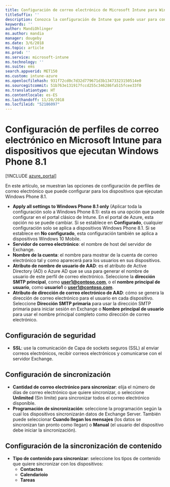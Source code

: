 ```yaml
---
title: Configuración de correo electrónico de Microsoft Intune para Windows Phone 8.1
titleSuffix: ''
description: Conozca la configuración de Intune que puede usar para configurar las conexiones de correo electrónico en dispositivos que ejecutan Windows Phone 8.1.
keywords: ''
author: MandiOhlinger
ms.author: mandia
manager: dougeby
ms.date: 3/6/2018
ms.topic: article
ms.prod: ''
ms.service: microsoft-intune
ms.technology: ''
ms.suite: ems
search.appverid: MET150
ms.custom: intune-azure
ms.openlocfilehash: 931f72cd0c7d32d779671d3b13473323150514e0
ms.sourcegitcommit: 51b763e131917fccd255c346286fa515fcee33f0
ms.translationtype: HT
ms.contentlocale: es-ES
ms.lasthandoff: 11/20/2018
ms.locfileid: "52186097"
---
```

# <a name="email-profile-settings-in-microsoft-intune-for-devices-running-windows-phone-81"></a>Configuración de perfiles de correo electrónico en Microsoft Intune para dispositivos que ejecutan Windows Phone 8.1

[!INCLUDE [azure_portal](./includes/azure_portal.md)]

En este artículo, se muestran las opciones de configuración de perfiles de correo electrónico que puede configurar para los dispositivos que ejecutan Windows Phone 8.1.


- **Apply all settings to Windows Phone 8.1 only** (Aplicar toda la configuración solo a Windows Phone 8.1): esta es una opción que puede configurar en el portal clásico de Intune. En el portal de Azure, esta opción no se puede cambiar. Si se establece en **Configurado**, cualquier configuración solo se aplica a dispositivos Windows Phone 8.1. Si se establece en **No configurado**, esta configuración también se aplica a dispositivos Windows 10 Mobile.
- **Servidor de correo electrónico**: el nombre de host del servidor de Exchange.
- **Nombre de la cuenta**: el nombre para mostrar de la cuenta de correo electrónico tal y como aparecerá para los usuarios en sus dispositivos.
- **Atributo de nombre de usuario de AAD**: es el atributo de Active Directory (AD) o Azure AD que se usa para generar el nombre de usuario de este perfil de correo electrónico. Seleccione la **dirección SMTP principal**, como **user1@contoso.com**, o el **nombre principal de usuario**, como **usuario1** o **user1@contoso.com**.
- **Atributo de dirección de correo electrónico de AAD**: cómo se genera la dirección de correo electrónico para el usuario en cada dispositivo. Seleccione **Dirección SMTP primaria** para usar la dirección SMTP primaria para iniciar sesión en Exchange o **Nombre principal de usuario** para usar el nombre principal completo como dirección de correo electrónico.


## <a name="security-settings"></a>Configuración de seguridad

- **SSL**: use la comunicación de Capa de sockets seguros (SSL) al enviar correos electrónicos, recibir correos electrónicos y comunicarse con el servidor Exchange.



## <a name="synchronization-settings"></a>Configuración de sincronización

- **Cantidad de correo electrónico para sincronizar**: elija el número de días de correo electrónico que quiere sincronizar, o seleccione **Unlimited** (Sin límite) para sincronizar todos el correo electrónico disponible.
- **Programación de sincronización**: seleccione la programación según la cual los dispositivos sincronizarán datos de Exchange Server. También puede seleccionar **Cuando llegan los mensajes** (los datos se sincronizan tan pronto como llegan) o **Manual** (el usuario del dispositivo debe iniciar la sincronización).

## <a name="content-sync-settings"></a>Configuración de la sincronización de contenido

- **Tipo de contenido para sincronizar**: seleccione los tipos de contenido que quiere sincronizar con los dispositivos:
    - **Contactos**
    - **Calendarioio**
    - **Tareas**
